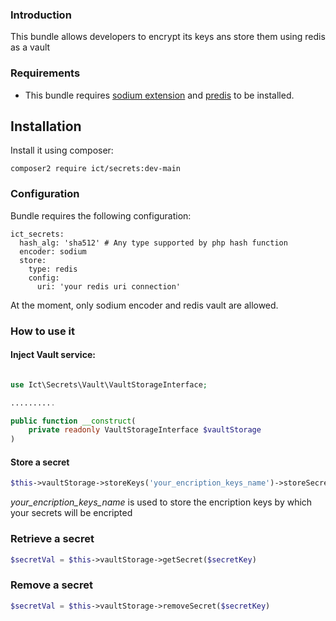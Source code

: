 ### Introduction
This bundle allows developers to encrypt its keys ans store them using redis as a vault

### Requirements
- This bundle requires [sodium extension](https://www.php.net/manual/en/book.sodium.php) and [predis](https://github.com/predis/predis) to be installed.

## Installation
Install it using composer:

```shell
composer2 require ict/secrets:dev-main
```

### Configuration

Bundle requires the following configuration:

```ỳaml
ict_secrets:
  hash_alg: 'sha512' # Any type supported by php hash function
  encoder: sodium
  store:
    type: redis
    config:
      uri: 'your redis uri connection'
```

At the moment, only sodium encoder and redis vault are allowed. 

### How to use it

#### Inject Vault service:

```php

use Ict\Secrets\Vault\VaultStorageInterface;

..........

public function __construct(    
    private readonly VaultStorageInterface $vaultStorage
)
```

#### Store a secret

```php
$this->vaultStorage->storeKeys('your_encription_keys_name')->storeSecret('your_secret_name', 'your_secret_value');
```
_your_encription_keys_name_ is used to store the encription keys by which your secrets will be encripted

### Retrieve a secret

```php
$secretVal = $this->vaultStorage->getSecret($secretKey)
```

### Remove a secret

```php
$secretVal = $this->vaultStorage->removeSecret($secretKey)
```
